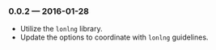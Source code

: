 
### 0.0.2 — 2016-01-28

* Utilize the `lonlng` library.
* Update the options to coordinate with `lonlng` guidelines.
